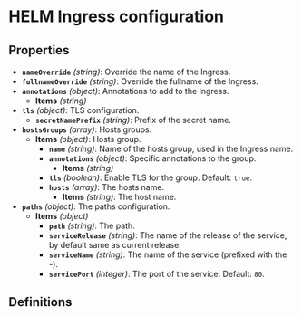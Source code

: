 # HELM Ingress configuration

## Properties

- **`nameOverride`** _(string)_: Override the name of the Ingress.
- **`fullnameOverride`** _(string)_: Override the fullname of the Ingress.
- **`annotations`** _(object)_: Annotations to add to the Ingress.
  - **Items** _(string)_
- **`tls`** _(object)_: TLS configuration.
  - **`secretNamePrefix`** _(string)_: Prefix of the secret name.
- **`hostsGroups`** _(array)_: Hosts groups.
  - **Items** _(object)_: Hosts group.
    - **`name`** _(string)_: Name of the hosts group, used in the Ingress name.
    - **`annotations`** _(object)_: Specific annotations to the group.
      - **Items** _(string)_
    - **`tls`** _(boolean)_: Enable TLS for the group. Default: `true`.
    - **`hosts`** _(array)_: The hosts name.
      - **Items** _(string)_: The host name.
- **`paths`** _(object)_: The paths configuration.
  - **Items** _(object)_
    - **`path`** _(string)_: The path.
    - **`serviceRelease`** _(string)_: The name of the release of the service, by default same as current release.
    - **`serviceName`** _(string)_: The name of the service (prefixed with the <release name>-).
    - **`servicePort`** _(integer)_: The port of the service. Default: `80`.

## Definitions
